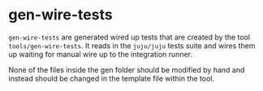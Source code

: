 # gen-wire-tests

`gen-wire-tests` are generated wired up tests that are created by the tool
`tools/gen-wire-tests`. It reads in the `juju/juju` tests suite and wires them
up waiting for manual wire up to the integration runner.

None of the files inside the gen folder should be modified by hand and instead
should be changed in the template file within the tool.